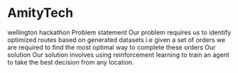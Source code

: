 # AmityTech
wellington hackathon
Problem statement
Our problem requires us to identify optimized routes based on generated datasets i.e given a set of orders we are required to find the most optimal way to complete these orders
Our solution
Our solution involves using reinforcement learning to train an agent to take the best decision from any location.
